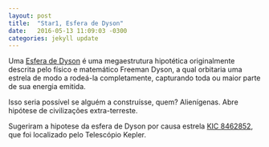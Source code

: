 ```yaml
---
layout: post
title:  "Star1, Esfera de Dyson"
date:   2016-05-13 11:09:03 -0300
categories: jekyll update
---
```

Uma [Esfera de Dyson] é uma megaestrutura hipotética originalmente descrita pelo físico e matemático Freeman Dyson, a qual orbitaria uma estrela de modo a rodeá-la completamente, capturando toda ou maior parte de sua energia emitida.

Isso seria possível se alguém a construísse, quem? Alienígenas.
Abre hipótese de civilizações extra-terreste.

Sugeriram a hipotese da esfera de Dyson por causa estrela [KIC 8462852], que foi localizado pelo Telescópio Kepler.

[Esfera de Dyson]: https://pt.wikipedia.org/wiki/Esfera_de_Dyson
[KIC 8462852]: https://www.youtube.com/watch?v=jRAsddkoXj0
